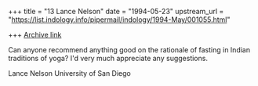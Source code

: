 +++
title = "13 Lance Nelson"
date = "1994-05-23"
upstream_url = "https://list.indology.info/pipermail/indology/1994-May/001055.html"

+++
[Archive link](https://list.indology.info/pipermail/indology/1994-May/001055.html)


Can anyone recommend anything good on the rationale of fasting in Indian
traditions of yoga?  I'd very much appreciate any suggestions.

Lance Nelson
University of San Diego







